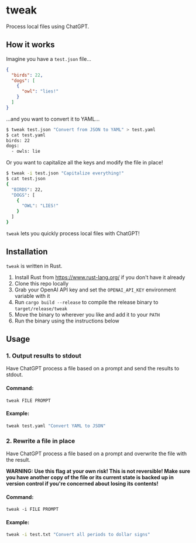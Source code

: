 # tweak
Process local files using ChatGPT.

## How it works
Imagine you have a `test.json` file...
```json
{
  "birds": 22,
  "dogs": [
    {
      "owl": "lies!"
    }
  ]
}
```
...and you want to convert it to YAML...
```bash
$ tweak test.json "Convert from JSON to YAML" > test.yaml
$ cat test.yaml
birds: 22
dogs:
  - owls: lie
```
Or you want to capitalize all the keys and modify the file in place!
```bash
$ tweak -i test.json "Capitalize everything!"
$ cat test.json
{
  "BIRDS": 22,
  "DOGS": [
    {
      "OWL": "LIES!"
    }
  ]
}
```
`tweak` lets you quickly process local files with ChatGPT!

## Installation
`tweak` is written in Rust. 

1. Install Rust from https://www.rust-lang.org/ if you don't have it already
2. Clone this repo locally
3. Grab your OpenAI API key and set the `OPENAI_API_KEY` environment variable with it
4. Run `cargo build --release` to compile the release binary to `target/release/tweak`
5. Move the binary to wherever you like and add it to your `PATH`
5. Run the binary using the instructions below

## Usage
### 1. Output results to stdout
Have ChatGPT process a file based on a prompt and send the results to stdout.

#### Command:
`tweak FILE PROMPT`

#### Example:
```bash
tweak test.yaml "Convert YAML to JSON"
```

### 2. Rewrite a file in place
Have ChatGPT process a file based on a prompt and overwrite the file with the result.

**WARNING: Use this flag at your own risk! This is not reversible! Make sure you have another copy of the file or its current state is backed up in version control if you're concerned about losing its contents!**

#### Command:
`tweak -i FILE PROMPT`

#### Example:
```bash
tweak -i test.txt "Convert all periods to dollar signs"
```